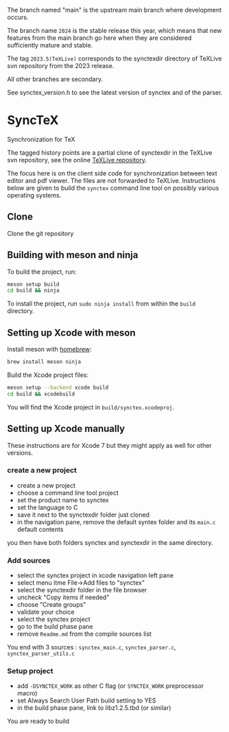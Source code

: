 The branch named "main" is the upstream main branch where development occurs.

The branch name `2024` is the stable release this year, which means that new features from the main branch go here when they are considered sufficiently mature and stable.

The tag  `2023.5(TeXLive)` corresponds to the synctexdir directory of TeXLive svn repository from the 2023 release.

All other branches are secondary.

See synctex_version.h to see the latest version of synctex and of the parser.

# SyncTeX

Synchronization for TeX

The tagged history points are a partial clone of synctexdir in the TeXLive svn repository, see the online [TeXLive repository](http://www.tug.org/svn/texlive/trunk/Build/source/texk/web2c/synctexdir/).

The focus here is on the client side code for synchronization between text editor and pdf viewer. The files are not forwarded to TeXLive.
Instructions below are given to build the `synctex` command line tool on possibly various operating systems.

## Clone
Clone the git repository

## Building with meson and ninja

To build the project, run:
```sh
meson setup build
cd build && ninja
```

To install the project, run `sudo ninja install` from within the `build` directory.

## Setting up Xcode with meson

Install meson with [homebrew](https://brew.sh/):
```sh
brew install meson ninja
```

Build the Xcode project files:
```sh
meson setup --backend xcode build
cd build && xcodebuild
```

You will find the Xcode project in `build/synctex.xcodeproj`.

## Setting up Xcode manually
These instructions are for Xcode 7 but they might apply as well for other versions.

### create a new project

- create a new project
- choose a command line tool project
- set the product name to synctex
- set the language to C
- save it next to the synctexdir folder just cloned
- in the navigation pane, remove the default syntex folder and its `main.c` default contents

you then have both folders synctex and synctexdir in the same directory.

### Add sources

- select the synctex project in xcode navigation left pane
- select menu itme File->Add files to "synctex"
- select the synctexdir folder in the file browser
- uncheck "Copy items if needed"
- choose "Create groups"
- validate your choice
- select the synctex project
- go to the build phase pane
- remove `Readme.md` from the compile sources list

You end with 3 sources : `synctex_main.c`, `synctex_parser.c`, `synctex_parser_utils.c`

### Setup project

- add `-DSYNCTEX_WORK` as other C flag (or `SYNCTEX_WORK` preprocessor macro)
- set Always Search User Path build setting to YES
- in the build phase pane, link to libz1.2.5.tbd (or similar)

You are ready to build
